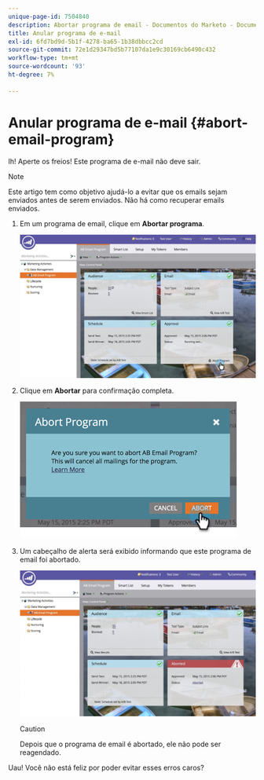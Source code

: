 ```yaml
---
unique-page-id: 7504840
description: Abortar programa de email - Documentos do Marketo - Documentação do produto
title: Anular programa de e-mail
exl-id: 6fd7bd9d-5b1f-4278-ba65-1b38dbbcc2cd
source-git-commit: 72e1d29347bd5b77107da1e9c30169cb6490c432
workflow-type: tm+mt
source-wordcount: '93'
ht-degree: 7%

---
```


# Anular programa de e-mail {#abort-email-program}

Ih! Aperte os freios! Este programa de e-mail não deve sair.

>[!NOTE]
>
>Este artigo tem como objetivo ajudá-lo a evitar que os emails sejam enviados antes de serem enviados. Não há como recuperar emails enviados.

1. Em um programa de email, clique em **Abortar programa**.

   ![](assets/dashboardleads.jpg)

1. Clique em **Abortar** para confirmação completa.

   ![](assets/image2015-5-20-15-3a24-3a35.png)

1. Um cabeçalho de alerta será exibido informando que este programa de email foi abortado.

   ![](assets/dashboardleadchange2.jpg)

   >[!CAUTION]
   >
   >Depois que o programa de email é abortado, ele não pode ser reagendado.

Uau! Você não está feliz por poder evitar esses erros caros?
